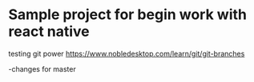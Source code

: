 # Sample project for begin work with react native

testing git power
https://www.nobledesktop.com/learn/git/git-branches


-changes for master